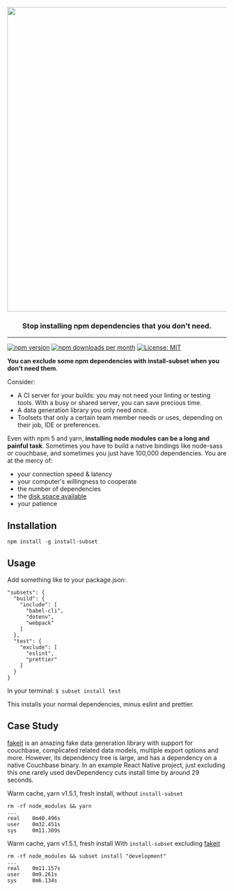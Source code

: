 <p align="center">
  <img src="https://raw.githubusercontent.com/tabrindle/install-subset/master/logo.png" align="center"  width="700px"/>
  <h3 align="center">Stop installing npm dependencies that you don't need.</h3>
  <hr/>
</p>

[![npm version](https://badge.fury.io/js/install-subset.svg)](https://badge.fury.io/js/install-subset)
[![npm downloads per month](https://img.shields.io/npm/dm/install-subset.svg?maxAge=86400)](https://www.npmjs.com/package/install-subset)
[![License: MIT](https://img.shields.io/badge/License-MIT-yellow.svg)](https://opensource.org/licenses/MIT)

**You can exclude some npm dependencies with install-subset when you don't need them**.

Consider:
- A CI server for your builds: you may not need your linting or testing tools. With a busy or shared server, you can save precious time.
- A data generation library you only need once.
- Toolsets that only a certain team member needs or uses, depending on their job, IDE or preferences.

Even with npm 5 and yarn, **installing node modules can be a long and painful task**. Sometimes you have to build a native bindings like node-sass or couchbase, and sometimes you just have 100,000 dependencies. You are at the mercy of:
- your connection speed & latency
- your computer's willingness to cooperate
- the number of dependencies
- the [disk space available](http://devhumor.com/content/uploads/images/August2017/node-modules.jpg)
- your patience

## Installation

`npm install -g install-subset`

## Usage

Add something like to your package.json:
```
"subsets": {
  "build": {
    "include": [
      "babel-cli",
      "dotenv",
      "webpack"
    ]
  },
  "test": {
    "exclude": [
      "eslint",
      "prettier"
    ]
  }
}
```

In your terminal: `$ subset install test`

This installs your normal dependencies, minus eslint and prettier.

## Case Study

[fakeit](https://github.com/bentonam/fakeit) is an amazing fake data generation library with support for couchbase, complicated related data models, multiple export options and more. However, its dependency tree is large, and has a dependency on a native Couchbase binary. In an example React Native project, just excluding this one rarely used devDependency cuts install time by around 29 seconds. 

Warm cache, yarn v1.5.1, fresh install, without `install-subset`
```
rm -rf node_modules && yarn
...
real    0m40.496s
user    0m32.451s
sys     0m11.309s
```

Warm cache, yarn v1.5.1, fresh install  With `install-subset` excluding [fakeit](https://github.com/bentonam/fakeit)
```
rm -rf node_modules && subset install "development"
...
real    0m11.157s
user    0m9.261s
sys     0m6.134s
```
